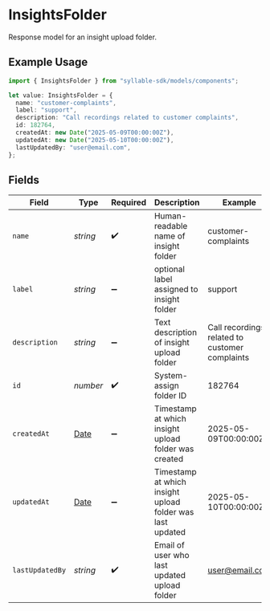 # InsightsFolder

Response model for an insight upload folder.

## Example Usage

```typescript
import { InsightsFolder } from "syllable-sdk/models/components";

let value: InsightsFolder = {
  name: "customer-complaints",
  label: "support",
  description: "Call recordings related to customer complaints",
  id: 182764,
  createdAt: new Date("2025-05-09T00:00:00Z"),
  updatedAt: new Date("2025-05-10T00:00:00Z"),
  lastUpdatedBy: "user@email.com",
};
```

## Fields

| Field                                                                                         | Type                                                                                          | Required                                                                                      | Description                                                                                   | Example                                                                                       |
| --------------------------------------------------------------------------------------------- | --------------------------------------------------------------------------------------------- | --------------------------------------------------------------------------------------------- | --------------------------------------------------------------------------------------------- | --------------------------------------------------------------------------------------------- |
| `name`                                                                                        | *string*                                                                                      | :heavy_check_mark:                                                                            | Human-readable name of insight folder                                                         | customer-complaints                                                                           |
| `label`                                                                                       | *string*                                                                                      | :heavy_minus_sign:                                                                            | optional label assigned to insight folder                                                     | support                                                                                       |
| `description`                                                                                 | *string*                                                                                      | :heavy_minus_sign:                                                                            | Text description of insight upload folder                                                     | Call recordings related to customer complaints                                                |
| `id`                                                                                          | *number*                                                                                      | :heavy_check_mark:                                                                            | System-assign folder ID                                                                       | 182764                                                                                        |
| `createdAt`                                                                                   | [Date](https://developer.mozilla.org/en-US/docs/Web/JavaScript/Reference/Global_Objects/Date) | :heavy_minus_sign:                                                                            | Timestamp at which insight upload folder was created                                          | 2025-05-09T00:00:00Z                                                                          |
| `updatedAt`                                                                                   | [Date](https://developer.mozilla.org/en-US/docs/Web/JavaScript/Reference/Global_Objects/Date) | :heavy_minus_sign:                                                                            | Timestamp at which insight upload folder was last updated                                     | 2025-05-10T00:00:00Z                                                                          |
| `lastUpdatedBy`                                                                               | *string*                                                                                      | :heavy_check_mark:                                                                            | Email of user who last updated upload folder                                                  | user@email.com                                                                                |